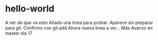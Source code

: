 # hello-world
A ver de que va esto
Añado una linea para probar. Aparece sin preparar para git. Confirmo con git add
Ahora nueva linea a ver... 
Más
Avanzo en master dia 17
